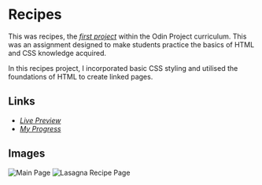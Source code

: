# Recipes

This was recipes, the [*first project*](https://www.theodinproject.com/lessons/foundations-recipes) within the Odin Project curriculum. This was an assignment designed to make students practice the basics of HTML and CSS knowledge acquired.

In this recipes project, I incorporated basic CSS styling and utilised the foundations of HTML to create linked pages.

## Links

- [*Live Preview*](https://devvivan.github.io/odin-recipes/)
- [*My Progress*](https://github.com/DevVivan/odin-project)

## Images

![Main Page](images/screenshot-1.png)
![Lasagna Recipe Page](images/screenshot-2.png)
